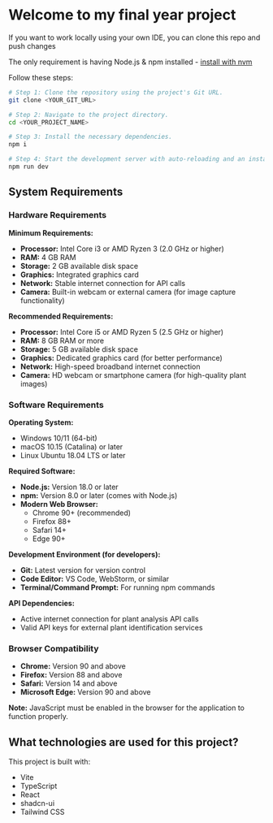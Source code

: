 
# Welcome to my final year project

If you want to work locally using your own IDE, you can clone this repo and push changes

The only requirement is having Node.js & npm installed - [install with nvm](https://github.com/nvm-sh/nvm#installing-and-updating)

Follow these steps:

```sh
# Step 1: Clone the repository using the project's Git URL.
git clone <YOUR_GIT_URL>

# Step 2: Navigate to the project directory.
cd <YOUR_PROJECT_NAME>

# Step 3: Install the necessary dependencies.
npm i

# Step 4: Start the development server with auto-reloading and an instant preview.
npm run dev
```

## System Requirements

### Hardware Requirements

**Minimum Requirements:**
- **Processor:** Intel Core i3 or AMD Ryzen 3 (2.0 GHz or higher)
- **RAM:** 4 GB RAM
- **Storage:** 2 GB available disk space
- **Graphics:** Integrated graphics card
- **Network:** Stable internet connection for API calls
- **Camera:** Built-in webcam or external camera (for image capture functionality)

**Recommended Requirements:**
- **Processor:** Intel Core i5 or AMD Ryzen 5 (2.5 GHz or higher)
- **RAM:** 8 GB RAM or more
- **Storage:** 5 GB available disk space
- **Graphics:** Dedicated graphics card (for better performance)
- **Network:** High-speed broadband internet connection
- **Camera:** HD webcam or smartphone camera (for high-quality plant images)

### Software Requirements

**Operating System:**
- Windows 10/11 (64-bit)
- macOS 10.15 (Catalina) or later
- Linux Ubuntu 18.04 LTS or later

**Required Software:**
- **Node.js:** Version 18.0 or later
- **npm:** Version 8.0 or later (comes with Node.js)
- **Modern Web Browser:** 
  - Chrome 90+ (recommended)
  - Firefox 88+
  - Safari 14+
  - Edge 90+

**Development Environment (for developers):**
- **Git:** Latest version for version control
- **Code Editor:** VS Code, WebStorm, or similar
- **Terminal/Command Prompt:** For running npm commands

**API Dependencies:**
- Active internet connection for plant analysis API calls
- Valid API keys for external plant identification services

### Browser Compatibility

- **Chrome:** Version 90 and above
- **Firefox:** Version 88 and above
- **Safari:** Version 14 and above
- **Microsoft Edge:** Version 90 and above

**Note:** JavaScript must be enabled in the browser for the application to function properly.

## What technologies are used for this project?

This project is built with:

- Vite
- TypeScript
- React
- shadcn-ui
- Tailwind CSS
